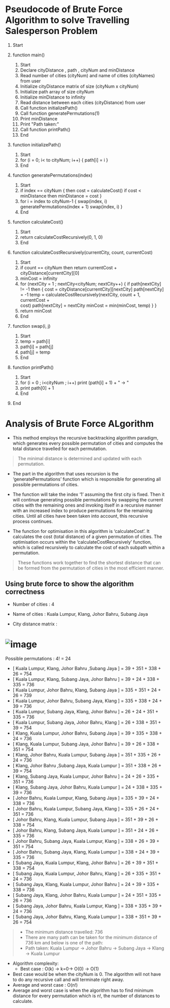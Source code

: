 # Pseudocode of Brute Force Algorithm to solve Travelling Salesperson Problem 

1. Start
2. function main()
    1.    Start
    2.    Declare cityDistance , path , cityNum and minDistance
    3.    Read number of cities (cityNum) and name of cities (cityNames) from user
    4.    Initialize cityDistance matrix of size (cityNum x cityNum)
    5.    Initialize path array of size cityNum
    6.    Initialize minDistance to infinity
    7.    Read distance between each cities (cityDistance) from user
    8.    Call function initializePath()
    9.    Call function generatePermutations(1)
    10.   Print minDistance
    11.   Print "Path taken:"
    12.   Call function printPath()
    13.   End
    
3. function initializePath()
    1. Start
    2. for (i = 0; i< to cityNum; i++) {
            path[i] = i
        }
    3. End

4. function generatePermutations(index)
    1. Start
    2. if index == cityNum {
        	then cost = calculateCost()
        	if cost < minDistance
       	      then minDistance = cost
       }
    3. for i = index to cityNum-1 {
            swap(index, i)
            generatePermutations(index + 1)
            swap(index, i) }
    4. End

5. function calculateCost()
    1. Start
    2. return calculateCostRecursively(0, 1, 0)
    3. End

6. function calculateCostRecursively(currentCity, count, currentCost)
    1.  Start
    2. if count == cityNum
       then return currentCost + cityDistance[currentCity][0]
    3. minCost = infinity
    4. for (nextCity = 1 ; nextCity<cityNum; nextCity++) {
            if path[nextCity] != -1 then {
                cost = cityDistance[currentCity][nextCity]
                path[nextCity] = -1
                temp = calculateCostRecursively(nextCity, count + 1, currentCost +         
                cost)
                path[nextCity] = nextCity
                minCost = min(minCost, temp)
            }
         }
    5. return minCost
    6. End

7. function swap(i, j)
    1. Start 
    2. temp = path[i]
    3. path[i] = path[j]
    4. path[j] = temp
    5. End

8. function printPath()
    1. Start
    2. for (i = 0 ; i<cityNum ; i++)
            print (path[i] + 1) + " -> "
    3. print path[0] + 1 
    4. End

9. End 

# Analysis of Brute Force ALgorithm

* This method employs the recursive backtracking algorithm paradigm, which generates every possible permutation of cities and computes the total distance travelled for each permutation.
> The minimal distance is determined and updated with each permutation. 

* The part in the algorithm that uses recursion is the ‘generatePermutations’ function which is responsible for generating all possible permutations of cities.
  
* The function will take the index ‘1’ assuming the first city is fixed. Then it will continue generating possible permutations by swapping the current cities with the remaining ones and invoking itself in a recursive manner with an increased index to produce permutations for the remaining cities. Until all cities have been taken into account, this recursive process continues. 

* The function for optimisation in this algorithm is ‘calculateCost’. It calculates the cost (total distance) of a given permutation of cities. The optimisation occurs within the ‘calculateCostRecursively’ function, which is called recursively to calculate the cost of each subpath within a permutation.

> These functions work together to find the shortest distance that can be formed from the permutation of cities in the most efficient manner. 

## Using brute force to show the algorithm correctness
- Number of cities : 4
- Name of cities : Kuala Lumpur, Klang, Johor Bahru, Subang Jaya

- City distance matrix : 
# ![image](https://github.com/benthen/algo/assets/111986781/2b0478b4-db1e-4397-b1f5-6599adda5caf)

Possible permutations : 4! = 24

- [ Kuala Lumpur, Klang, Johor Bahru ,Subang Jaya ] = 39 + 351 + 338 + 26 = 754
- [ Kuala Lumpur, Klang, Subang Jaya, Johor Bahru ] = 39 + 24 + 338 + 335 = 736
- [ Kuala Lumpur, Johor Bahru, Klang, Subang Jaya ] = 335 + 351 + 24 + 26 = 739
- [ Kuala Lumpur, Johor Bahru, Subang Jaya, Klang ] = 335 + 338 + 24 + 39 = 736
- [ Kuala Lumpur, Subang Jaya, Klang, Johor Bahru ] = 26 + 24 + 351 + 335 = 736
- [ Kuala Lumpur, Subang Jaya, Johor Bahru, Klang ] = 26 + 338 + 351 + 39 = 754
- [ Klang, Kuala Lumpur, Johor Bahru, Subang Jaya ] = 39 + 335 + 338 + 24 = 736
- [ Klang, Kuala Lumpur, Subang Jaya, Johor Bahru ] = 39 + 26 + 338 + 351 = 754
- [ Klang, Johor Bahru, Kuala Lumpur, Subang Jaya ] = 351 + 335 + 26 + 24 = 736
- [ Klang, Johor Bahru ,Subang Jaya, Kuala Lumpur ] = 351 + 338 + 26 + 39 = 754
- [ Klang, Subang Jaya, Kuala Lumpur, Johor Bahru ] = 24 + 26 + 335 + 351 = 736
- [ Klang, Subang Jaya, Johor Bahru, Kuala Lumpur ] = 24 + 338 + 335 + 39 = 736
- [ Johor Bahru, Kuala Lumpur, Klang, Subang Jaya ] = 335 + 39 + 24 + 338 = 736
- [ Johor Bahru, Kuala Lumpur, Subang Jaya, Klang ] = 335 + 26 + 24 + 351 = 736
- [ Johor Bahru, Klang, Kuala Lumpur, Subang Jaya ] = 351 + 39 + 26 + 338 = 754
- [ Johor Bahru, Klang, Subang Jaya, Kuala Lumpur ] = 351 + 24 + 26 + 335 = 736
- [ Johor Bahru, Subang Jaya, Kuala Lumpur, Klang ] = 338 + 26 + 39 + 351 = 754
- [ Johor Bahru, Subang Jaya, Klang, Kuala Lumpur ] = 338 + 24 + 39 + 335 = 736
- [ Subang Jaya, Kuala Lumpur, Klang, Johor Bahru ] = 26 + 39 + 351 + 338 = 754
- [ Subang Jaya, Kuala Lumpur, Johor Bahru, Klang ] = 26 + 335 + 351 + 24 = 736
- [ Subang Jaya, Klang, Kuala Lumpur, Johor Bahru ] = 24 + 39 + 335 + 338 = 736
- [ Subang Jaya, Klang, Johor Bahru, Kuala Lumpur ] = 24 + 351 + 335 + 26 = 736
- [ Subang Jaya, Johor Bahru, Kuala Lumpur, Klang ] = 338 + 335 + 39 + 24 = 736
- [ Subang Jaya, Johor Bahru, Klang, Kuala Lumpur ] = 338 + 351 + 39 + 26 = 754

> - The minimum distance travelled: 736
> - There are many path can be taken for the minimum distance of 736 km and below is one of the path:
> - Path taken: Kuala Lumpur -> Johor Bahru -> Subang Jaya -> Klang -> Kuala Lumpur


- Algorithm complexity:
  - Best case : O(k) -> k=0-> O(0) -> O(1)
- Best case would be when the cityNum is 0. The algorithm will not have to do any recursive call and will terminate right away. 
- Average and worst case : O(n!)
- Average and worst case is when the algorithm has to find minimum distance for every permutation which is n!, the number of distances to calculate. 



